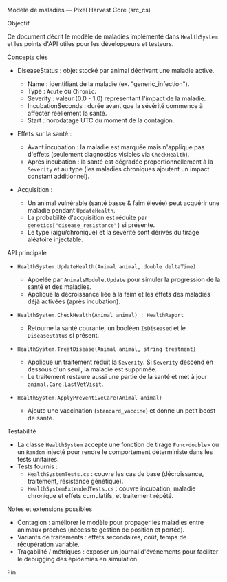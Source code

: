 Modèle de maladies — Pixel Harvest Core (src_cs)

Objectif

Ce document décrit le modèle de maladies implémenté dans `HealthSystem` et les points d'API utiles pour les développeurs et testeurs.

Concepts clés

- DiseaseStatus : objet stocké par animal décrivant une maladie active.
  - Name : identifiant de la maladie (ex. "generic_infection").
  - Type : `Acute` ou `Chronic`.
  - Severity : valeur (0.0 - 1.0) représentant l'impact de la maladie.
  - IncubationSeconds : durée avant que la sévérité commence à affecter réellement la santé.
  - Start : horodatage UTC du moment de la contagion.

- Effets sur la santé :
  - Avant incubation : la maladie est marquée mais n'applique pas d'effets (seulement diagnostics visibles via `CheckHealth`).
  - Après incubation : la santé est dégradée proportionnellement à la `Severity` et au type (les maladies chroniques ajoutent un impact constant additionnel).

- Acquisition :
  - Un animal vulnérable (santé basse & faim élevée) peut acquérir une maladie pendant `UpdateHealth`.
  - La probabilité d'acquisition est réduite par `genetics["disease_resistance"]` si présente.
  - Le type (aigu/chronique) et la sévérité sont dérivés du tirage aléatoire injectable.

API principale

- `HealthSystem.UpdateHealth(Animal animal, double deltaTime)`
  - Appelée par `AnimalsModule.Update` pour simuler la progression de la santé et des maladies.
  - Applique la décroissance liée à la faim et les effets des maladies déjà activées (après incubation).

- `HealthSystem.CheckHealth(Animal animal) : HealthReport`
  - Retourne la santé courante, un booléen `IsDiseased` et le `DiseaseStatus` si présent.

- `HealthSystem.TreatDisease(Animal animal, string treatment)`
  - Applique un traitement réduit la `Severity`. Si `Severity` descend en dessous d'un seuil, la maladie est supprimée.
  - Le traitement restaure aussi une partie de la santé et met à jour `animal.Care.LastVetVisit`.

- `HealthSystem.ApplyPreventiveCare(Animal animal)`
  - Ajoute une vaccination (`standard_vaccine`) et donne un petit boost de santé.

Testabilité

- La classe `HealthSystem` accepte une fonction de tirage `Func<double>` ou un `Random` injecté pour rendre le comportement déterministe dans les tests unitaires.
- Tests fournis :
  - `HealthSystemTests.cs` : couvre les cas de base (décroissance, traitement, résistance génétique).
  - `HealthSystemExtendedTests.cs` : couvre incubation, maladie chronique et effets cumulatifs, et traitement répété.

Notes et extensions possibles

- Contagion : améliorer le modèle pour propager les maladies entre animaux proches (nécessite gestion de position et portée).
- Variants de traitements : effets secondaires, coût, temps de récupération variable.
- Traçabilité / métriques : exposer un journal d'événements pour faciliter le debugging des épidémies en simulation.

Fin
